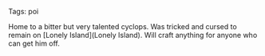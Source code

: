 Tags: poi

Home to a bitter but very talented cyclops. Was tricked and cursed to remain on [Lonely Island](Lonely Island). Will craft anything for anyone who can get him off.